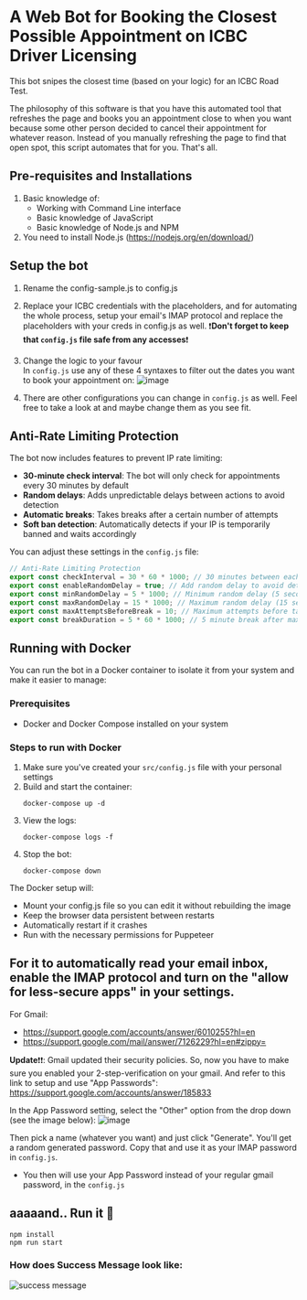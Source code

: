 # A Web Bot for Booking the Closest Possible Appointment on ICBC Driver Licensing

This bot snipes the closest time (based on your logic) for an ICBC Road Test.

The philosophy of this software is that you have this automated tool that refreshes the page and books you an appointment close to when you want because some other person decided to cancel their appointment for whatever reason. Instead of you manually refreshing the page to find that open spot, this script automates that for you. That's all.

## Pre-requisites and Installations
1. Basic knowledge of:
    - Working with Command Line interface
    - Basic knowledge of JavaScript
    - Basic knowledge of Node.js and NPM
3. You need to install Node.js (https://nodejs.org/en/download/)

## Setup the bot

1. Rename the config-sample.js to config.js 
2. Replace your ICBC credentials with the placeholders, and for automating the whole process, setup your email's IMAP protocol and replace the placeholders with your creds in config.js as well.
  ❗**Don't forget to keep that `config.js` file safe from any accesses**❗

4. Change the logic to your favour  
   In `config.js` use any of these 4 syntaxes to filter out the dates you want to book your appointment on: 
![image](https://user-images.githubusercontent.com/37903573/174266593-7238facc-b7b2-412f-b14a-f9a660c388ea.png)

5. There are other configurations you can change in `config.js` as well. Feel free to take a look at and maybe change them as you see fit.

## Anti-Rate Limiting Protection

The bot now includes features to prevent IP rate limiting:

- **30-minute check interval**: The bot will only check for appointments every 30 minutes by default
- **Random delays**: Adds unpredictable delays between actions to avoid detection
- **Automatic breaks**: Takes breaks after a certain number of attempts
- **Soft ban detection**: Automatically detects if your IP is temporarily banned and waits accordingly

You can adjust these settings in the `config.js` file:

```javascript
// Anti-Rate Limiting Protection
export const checkInterval = 30 * 60 * 1000; // 30 minutes between each check cycle
export const enableRandomDelay = true; // Add random delay to avoid detection
export const minRandomDelay = 5 * 1000; // Minimum random delay (5 seconds)
export const maxRandomDelay = 15 * 1000; // Maximum random delay (15 seconds)
export const maxAttemptsBeforeBreak = 10; // Maximum attempts before taking a longer break
export const breakDuration = 5 * 60 * 1000; // 5 minute break after max attempts
```

## Running with Docker

You can run the bot in a Docker container to isolate it from your system and make it easier to manage:

### Prerequisites
- Docker and Docker Compose installed on your system

### Steps to run with Docker

1. Make sure you've created your `src/config.js` file with your personal settings
2. Build and start the container:
   ```
   docker-compose up -d
   ```
3. View the logs:
   ```
   docker-compose logs -f
   ```
4. Stop the bot:
   ```
   docker-compose down
   ```

The Docker setup will:
- Mount your config.js file so you can edit it without rebuilding the image
- Keep the browser data persistent between restarts
- Automatically restart if it crashes
- Run with the necessary permissions for Puppeteer

## For it to automatically read your email inbox, enable the IMAP protocol and turn on the "allow for less-secure apps" in your settings.
For Gmail:
* https://support.google.com/accounts/answer/6010255?hl=en
* https://support.google.com/mail/answer/7126229?hl=en#zippy=

**Update**❗❗: Gmail updated their security policies. So, now you have to make sure you enabled your 2-step-verification on your gmail. And refer to this link to setup and use "App Passwords": https://support.google.com/accounts/answer/185833

In the App Password setting, select the "Other" option from the drop down (see the image below):
![image](https://user-images.githubusercontent.com/37903573/176601798-283ee36f-1e89-4ca9-bfa5-2da40232a418.png)

Then pick a name (whatever you want) and just click "Generate". You'll get a random generated password. Copy that and use it as your IMAP password in `config.js`.

* You then will use your App Password instead of your regular gmail password, in the `config.js`

## aaaaand.. Run it 🤖
```
npm install
npm run start
```

### How does Success Message look like:

![success message](https://user-images.githubusercontent.com/37903573/173990985-2a869a38-d67b-4a63-bfb4-38c2d9f3efa8.png)
